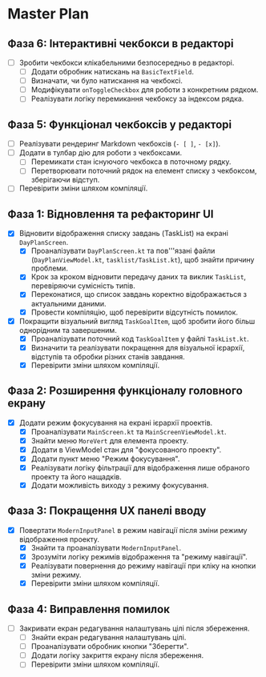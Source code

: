 # Master Plan

## Фаза 6: Інтерактивні чекбокси в редакторі

- [ ] Зробити чекбокси клікабельними безпосередньо в редакторі.
  - [ ] Додати обробник натискань на `BasicTextField`.
  - [ ] Визначати, чи було натискання на чекбоксі.
  - [ ] Модифікувати `onToggleCheckbox` для роботи з конкретним рядком.
  - [ ] Реалізувати логіку перемикання чекбоксу за індексом рядка.

## Фаза 5: Функціонал чекбоксів у редакторі

- [ ] Реалізувати рендеринг Markdown чекбоксів (`- [ ]`, `- [x]`).
- [ ] Додати в тулбар дію для роботи з чекбоксами.
  - [ ] Перемикати стан існуючого чекбокса в поточному рядку.
  - [ ] Перетворювати поточний рядок на елемент списку з чекбоксом, зберігаючи відступ.
- [ ] Перевірити зміни шляхом компіляції.

## Фаза 1: Відновлення та рефакторинг UI

- [x] Відновити відображення списку завдань (TaskList) на екрані `DayPlanScreen`.
  - [x] Проаналізувати `DayPlanScreen.kt` та пов'''язані файли (`DayPlanViewModel.kt`, `tasklist/TaskList.kt`), щоб знайти причину проблеми.
  - [x] Крок за кроком відновити передачу даних та виклик `TaskList`, перевіряючи сумісність типів.
  - [x] Переконатися, що список завдань коректно відображається з актуальними даними.
  - [x] Провести компіляцію, щоб перевірити відсутність помилок.
- [x] Покращити візуальний вигляд `TaskGoalItem`, щоб зробити його більш однорідним та завершеним.
  - [x] Проаналізувати поточний код `TaskGoalItem` у файлі `TaskList.kt`.
  - [x] Визначити та реалізувати покращення для візуальної ієрархії, відступів та обробки різних станів завдання.
  - [x] Перевірити зміни шляхом компіляції.

## Фаза 2: Розширення функціоналу головного екрану

- [x] Додати режим фокусування на екрані ієрархії проектів.
  - [x] Проаналізувати `MainScreen.kt` та `MainScreenViewModel.kt`.
  - [x] Знайти меню `MoreVert` для елемента проекту.
  - [x] Додати в ViewModel стан для "фокусованого проекту".
  - [x] Додати пункт меню "Режим фокусування".
  - [x] Реалізувати логіку фільтрації для відображення лише обраного проекту та його нащадків.
  - [x] Додати можливість виходу з режиму фокусування.

## Фаза 3: Покращення UX панелі вводу

- [x] Повертати `ModernInputPanel` в режим навігації після зміни режиму відображення проекту.
  - [x] Знайти та проаналізувати `ModernInputPanel`.
  - [x] Зрозуміти логіку режимів відображення та "режиму навігації".
  - [x] Реалізувати повернення до режиму навігації при кліку на кнопки зміни режиму.
  - [x] Перевірити зміни шляхом компіляції.

## Фаза 4: Виправлення помилок

- [ ] Закривати екран редагування налаштувань цілі після збереження.
  - [ ] Знайти екран редагування налаштувань цілі.
  - [ ] Проаналізувати обробник кнопки "Зберегти".
  - [ ] Додати логіку закриття екрану після збереження.
  - [ ] Перевірити зміни шляхом компіляції.